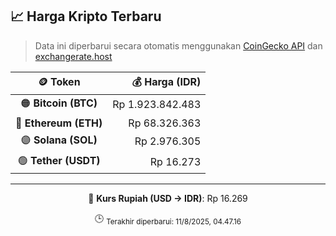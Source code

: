 

<!-- HARGA_KRIPTO -->
## 📈 Harga Kripto Terbaru

> Data ini diperbarui secara otomatis menggunakan [CoinGecko API](https://www.coingecko.com/) dan [exchangerate.host](https://exchangerate.host/)

<div align="center">

| 🪙 Token | 💰 Harga (IDR) |
|:------:|---------------:|
| 🟠 **Bitcoin (BTC)**   | Rp 1.923.842.483 |
| 🔵 **Ethereum (ETH)**  | Rp 68.326.363 |
| 🟣 **Solana (SOL)**    | Rp 2.976.305 |
| 🟢 **Tether (USDT)**   | Rp 16.273 |

---

💱 **Kurs Rupiah (USD → IDR)**: Rp 16.269

🕒 <sub>Terakhir diperbarui: 11/8/2025, 04.47.16</sub>

</div>
<!-- /HARGA_KRIPTO -->